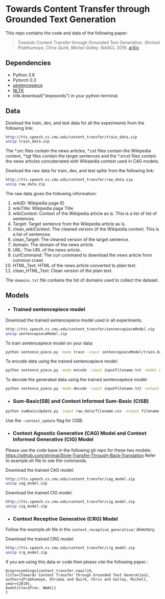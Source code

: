 # Towards Content Transfer through Grounded Text Generation

This repo contains the code and data of the following paper:
>Towards Content Transfer through Grounded Text Generation. *Shrimai Prabhumoye, Chris Quirk, Michel Galley*. NAACL 2019. [arXiv](http://arxiv-export-lb.library.cornell.edu/pdf/1905.05293)

## Dependencies

- Python 3.6
- Pytorch 0.3
- [sentencepiece](https://github.com/google/sentencepiece/blob/master/python/README.md)
- [NLTK](https://www.nltk.org/install.html)
- nltk.download("stopwords") in your python terminal.

## Data

Dowload the train, dev, and test data for all the experiments from the following link: 
```bash
http://tts.speech.cs.cmu.edu/content_transfer/train_data.zip
unzip train_data.zip
```
The \*.src files contain the news articles, \*.cxt files contain the Wikipedia context, \*.tgt files contain the target sentences and the \*.srcxt files contain the news articles concatenated with Wikipedia context used in CAG models.

Dowload the raw data for train, dev, and test splits from the following link:
```bash
http://tts.speech.cs.cmu.edu/content_transfer/raw_data.zip
unzip raw_data.zip
```
The raw data gives the following information: 
1. wikiID: Wikipedia page ID
2. wikiTitle: Wikipedia page Title
3. wikiContext: Context of the Wikipedia article as is. This is a list of list of sentences. 
4. Target: Target sentence from the Wikipedia article as is.
5. clean_wikiContext: The cleaned version of the Wikipedia context. This is a list of sentences.
6. clean_Target: The cleaned version of the target sentence.
7. domain: The domain of the news article.
8. URL: The URL of the news article.
9. curlCommand: The curl command to download the news article from common crawl.
10. HTML_Text: HTML of the news article converted to plain text.
11. clean_HTML_Text: Clean version of the plain text.

The ```domains.txt``` file contains the list of domains used to collect the dataset.

## Models

- ### Trained sentencepiece model

Download the trained sentencepeice model used in all experiments.
```bash
http://tts.speech.cs.cmu.edu/content_transfer/sentencepieceModel.zip
unzip sentencepieceModel.zip
```

To train sentencepiece model on your data:
```bash
python sentence_piece.py -mode train -input sentencepieceModel/train.data -model_prefix testModel -model_type bpe -vocab_size 32000
```

To encode data using the trained sentencepiece model:
```bash
python sentence_piece.py -mode encode -input inputFilename.txt -model sentencepieceModel/bpeM.model -output outputFilename.txt
```

To decode the generated data using the trained sentencepiece model:
```bash
python sentence_piece.py -mode decode -input inputFilename.txt -output outputFilename.txt -model sentencepieceModel/bpeM.model
```

- ### Sum-Basic(SB) and Context Informed Sum-Basic (CISB)
```bash
python sumbasicUpdate.py -input raw_data/filename.csv -output filename.txt
```

Use the ```-context_update``` flag for CISB.

- ### Context Agnostic Generative (CAG) Model and Context Informed Generative (CIG) Model

Please use the code base in the following git repo for these two models:
https://github.com/shrimai/Style-Transfer-Through-Back-Translation
Refer to example.sh file to see the commands.

Download the trained CAG model:
```bash
http://tts.speech.cs.cmu.edu/content_transfer/cag_model.zip
unzip cag_model.zip
```

Download the trained CIG model:
```bash
http://tts.speech.cs.cmu.edu/content_transfer/cig_model.zip
unzip cig_model.zip
```

- ### Context Receptive Generative (CRG) Model

Follow the example.sh file in the ```context_receptive_generative/``` directory.

Download the trained CRG model:
```bash
http://tts.speech.cs.cmu.edu/content_transfer/crg_model.zip
unzip crg_model.zip
```

If you are using this data or code then please cite the following paper::

    @inproceedings{content_transfer_naacl19,
    title={Towards Content Transfer through Grounded Text Generation},
    author={Prabhumoye, Shrimai and Quirk, Chris and Galley, Michel},
    year={2019},
    booktitle={Proc. NAACL}
    }
